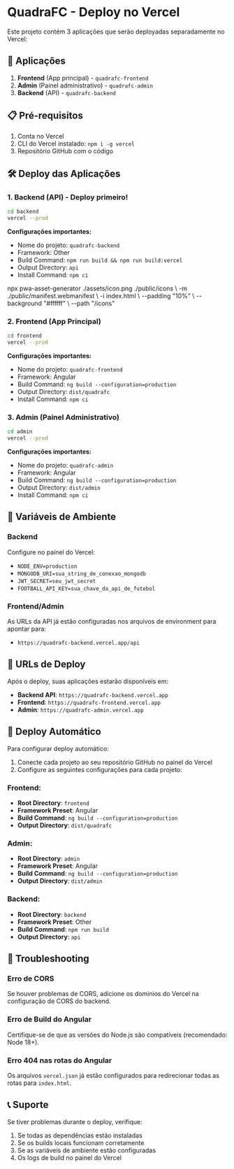 # QuadraFC - Deploy no Vercel

Este projeto contém 3 aplicações que serão deployadas separadamente no Vercel:

## 🚀 Aplicações

1. **Frontend** (App principal) - `quadrafc-frontend`
2. **Admin** (Painel administrativo) - `quadrafc-admin`
3. **Backend** (API) - `quadrafc-backend`

## 📋 Pré-requisitos

1. Conta no Vercel
2. CLI do Vercel instalado: `npm i -g vercel`
3. Repositório GitHub com o código

## 🛠️ Deploy das Aplicações

### 1. Backend (API) - Deploy primeiro!

```bash
cd backend
vercel --prod
```

**Configurações importantes:**

- Nome do projeto: `quadrafc-backend`
- Framework: Other
- Build Command: `npm run build && npm run build:vercel`
- Output Directory: `api`
- Install Command: `npm ci`

npx pwa-asset-generator ./assets/icon.png ./public/icons \ -m
./public/manifest.webmanifest \ -i index.html \ --padding "10%" \ --background
"#ffffff" \ --path "/icons"

### 2. Frontend (App Principal)

```bash
cd frontend
vercel --prod
```

**Configurações importantes:**

- Nome do projeto: `quadrafc-frontend`
- Framework: Angular
- Build Command: `ng build --configuration=production`
- Output Directory: `dist/quadrafc`
- Install Command: `npm ci`

### 3. Admin (Painel Administrativo)

```bash
cd admin
vercel --prod
```

**Configurações importantes:**

- Nome do projeto: `quadrafc-admin`
- Framework: Angular
- Build Command: `ng build --configuration=production`
- Output Directory: `dist/admin`
- Install Command: `npm ci`

## 🔧 Variáveis de Ambiente

### Backend

Configure no painel do Vercel:

- `NODE_ENV=production`
- `MONGODB_URI=sua_string_de_conexao_mongodb`
- `JWT_SECRET=seu_jwt_secret`
- `FOOTBALL_API_KEY=sua_chave_da_api_de_futebol`

### Frontend/Admin

As URLs da API já estão configuradas nos arquivos de environment para apontar
para:

- `https://quadrafc-backend.vercel.app/api`

## 📝 URLs de Deploy

Após o deploy, suas aplicações estarão disponíveis em:

- **Backend API**: `https://quadrafc-backend.vercel.app`
- **Frontend**: `https://quadrafc-frontend.vercel.app`
- **Admin**: `https://quadrafc-admin.vercel.app`

## 🔄 Deploy Automático

Para configurar deploy automático:

1. Conecte cada projeto ao seu repositório GitHub no painel do Vercel
2. Configure as seguintes configurações para cada projeto:

### Frontend:

- **Root Directory**: `frontend`
- **Framework Preset**: Angular
- **Build Command**: `ng build --configuration=production`
- **Output Directory**: `dist/quadrafc`

### Admin:

- **Root Directory**: `admin`
- **Framework Preset**: Angular
- **Build Command**: `ng build --configuration=production`
- **Output Directory**: `dist/admin`

### Backend:

- **Root Directory**: `backend`
- **Framework Preset**: Other
- **Build Command**: `npm run build`
- **Output Directory**: `api`

## 🐛 Troubleshooting

### Erro de CORS

Se houver problemas de CORS, adicione os domínios do Vercel na configuração de
CORS do backend.

### Erro de Build do Angular

Certifique-se de que as versões do Node.js são compatíveis (recomendado: Node
18+).

### Erro 404 nas rotas do Angular

Os arquivos `vercel.json` já estão configurados para redirecionar todas as rotas
para `index.html`.

## 📞 Suporte

Se tiver problemas durante o deploy, verifique:

1. Se todas as dependências estão instaladas
2. Se os builds locais funcionam corretamente
3. Se as variáveis de ambiente estão configuradas
4. Os logs de build no painel do Vercel
